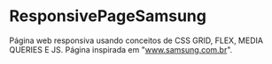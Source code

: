 # ResponsivePageSamsung
 Página web responsiva usando conceitos de CSS GRID, FLEX, MEDIA QUERIES E JS. Página inspirada em "www.samsung.com.br".
